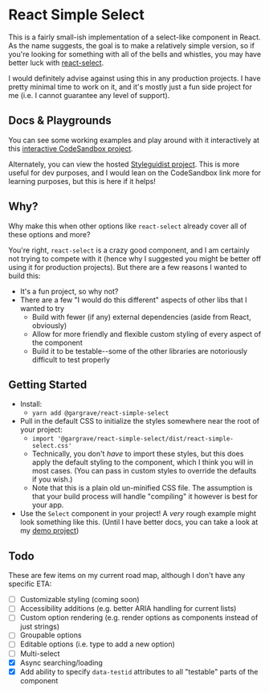 # React Simple Select

This is a fairly small-ish implementation of a select-like component in React.
As the name suggests, the goal is to make a relatively simple version, so if
you're looking for something with all of the bells and whistles, you may have
better luck with [react-select](https://github.com/JedWatson/react-select).

I would definitely advise against using this in any production projects. I have
pretty minimal time to work on it, and it's mostly just a fun side project for
me (i.e. I cannot guarantee any level of support).

## Docs & Playgrounds

You can see some working examples and play around with it interactively at this
[interactive CodeSandbox project](https://codesandbox.io/s/react-simple-select0111-q7btt).

Alternately, you can view the hosted
[Styleguidist project](https://gargrave.github.io/react-simple-select). This is
more useful for dev purposes, and I would lean on the CodeSandbox link more for
learning purposes, but this is here if it helps!

## Why?

Why make this when other options like `react-select` already cover all of these
options and more?

You're right, `react-select` is a crazy good component, and I am certainly not
trying to compete with it (hence why I suggested you might be better off using
it for production projects). But there are a few reasons I wanted to build this:

- It's a fun project, so why not?
- There are a few "I would do this different" aspects of other libs that I
  wanted to try
  - Build with fewer (if any) external dependencies (aside from React,
    obviously)
  - Allow for more friendly and flexible custom styling of every aspect of the
    component
  - Build it to be testable--some of the other libraries are notoriously
    difficult to test properly

## Getting Started

- Install:
  - `yarn add @gargrave/react-simple-select`
- Pull in the default CSS to initialize the styles somewhere near the root of
  your project:
  - `import '@gargrave/react-simple-select/dist/react-simple-select.css'`
  - Technically, you don't _have_ to import these styles, but this does apply
    the default styling to the component, which I think you will in most cases.
    (You can pass in custom styles to override the defaults if you wish.)
  - Note that this is a plain old un-minified CSS file. The assumption is that
    your build process will handle "compiling" it however is best for your app.
- Use the `Select` component in your project! A _very_ rough example might look
  something like this. (Until I have better docs, you can take a look at my
  [demo project](https://github.com/gargrave/react-simple-select-demo/blob/master/src/demo/DemoTS.tsx))

## Todo

These are few items on my current road map, although I don't have any specific
ETA:

- [ ] Customizable styling (coming soon)
- [ ] Accessibility additions (e.g. better ARIA handling for current lists)
- [ ] Custom option rendering (e.g. render options as components instead of just
      strings)
- [ ] Groupable options
- [ ] Editable options (i.e. type to add a new option)
- [ ] Multi-select
- [x] Async searching/loading
- [x] Add ability to specify `data-testid` attributes to all "testable" parts of
      the component
